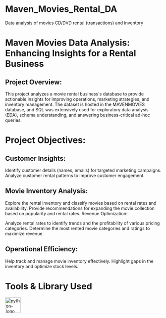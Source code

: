 # Maven_Movies_Rental_DA
Data analysis of movies CD/DVD rental (transactions) and inventory

# Maven Movies Data Analysis: Enhancing Insights for a Rental Business

## Project Overview:
This project analyzes a movie rental business's database to provide actionable insights for improving operations, marketing strategies, and inventory management. The dataset is hosted in the MAVENMOVIES database, and SQL was extensively used for exploratory data analysis (EDA), schema understanding, and answering business-critical ad-hoc queries.

# Project Objectives:

## Customer Insights:

Identify customer details (names, emails) for targeted marketing campaigns.
Analyze customer rental patterns to improve customer engagement.

## Movie Inventory Analysis:

Explore the rental inventory and classify movies based on rental rates and availability.
Provide recommendations for expanding the movie collection based on popularity and rental rates.
Revenue Optimization:

Analyze rental rates to identify trends and the profitability of various pricing categories.
Determine the most rented movie categories and ratings to maximize revenue.

## Operational Efficiency:

Help track and manage movie inventory effectively.
Highlight gaps in the inventory and optimize stock levels.


# Tools & Library Used
[<img src="./image/postgresql-logo.png" alt="python-logo" width="50"/>](https://www.postgresql.org/) &nbsp;
